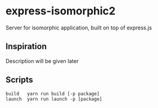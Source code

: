 # express-isomorphic2
Server for isomorphic application, built on top of express.js

## Inspiration
Description will be given later

## Scripts
```
build   yarn run build [-p package]
launch  yarn run launch -p [package]
```

